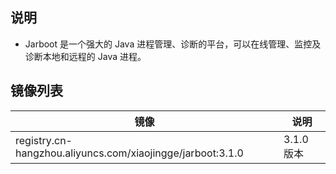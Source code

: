 ## 说明

- Jarboot 是一个强大的 Java 进程管理、诊断的平台，可以在线管理、监控及诊断本地和远程的 Java 进程。

## 镜像列表

| 镜像                                                       | 说明       |
| ---------------------------------------------------------- | ---------- |
| registry.cn-hangzhou.aliyuncs.com/xiaojingge/jarboot:3.1.0 | 3.1.0 版本 |
